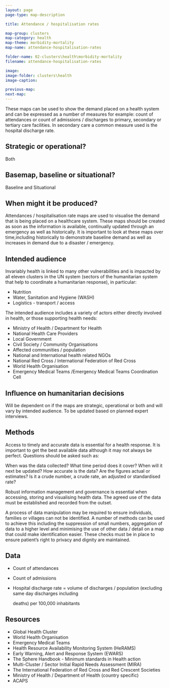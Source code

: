 ```yaml
---
layout: page
page-type: map-description

title: Attendance / hospitalisation rates

map-group: clusters
map-category: health
map-theme: morbidity-mortality
map-name: attendance-hospitalisation-rates

folder-name: 02-clusters\health\morbidity-mortality
filename: attendance-hospitalisation-rates

image: 
image-folder: clusters\health
image-caption: 

previous-map: 
next-map: 
---
```

These maps can be used to show the demand placed on a health system and can be expressed as a number of measures for example: count of attendances or count of admissions / discharges to primary, secondary or tertiary care facilities. In secondary care a common measure used is the hospital discharge rate.

## Strategic or operational? 

Both

## Basemap, baseline or situational?

Baseline and Situational

## When might it be produced? 

Attendances / hospitalisation rate maps are used to visualise the demand that is being placed on a healthcare system. These maps should be created as soon as the information is available, continually updated through an emergency as well as historically. It is important to look at these maps over time,including historically to demonstrate baseline demand as well as increases in demand due to a disaster / emergency.

## Intended audience 

Invariably health is linked to many other vulnerabilities and is impacted by all eleven clusters in the UN system \(sectors of the humanitarian system that help to coordinate a humanitarian response\), in particular:

* Nutrition
* Water, Sanitation and Hygiene \(WASH\)
* Logistics - transport / access

The intended audience includes a variety of actors either directly involved in health, or those supporting health needs:

* Ministry of Health / Department for Health
* National Health Care Providers
* Local Government
* Civil Society / Community Organisations
* Affected communities / population
* National and International health related NGOs
* National Red Cross / International Federation of Red Cross
* World Health Organisation
* Emergency Medical Teams /Emergency Medical Teams Coordination Cell

## Influence on humanitarian decisions 

Will be dependent on if the maps are strategic, operational or both and will vary by intended audience. To be updated based on planned expert interviews.

## Methods

Access to timely and accurate data is essential for a health response. It is important to get the best available data although it may not always be perfect. Questions should be asked such as:

When was the data collected? What time period does it cover? When will it next be updated? How accurate is the data? Are the figures actual or estimates? Is it a crude number, a crude rate, an adjusted or standardised rate?

Robust information management and governance is essential when accessing, storing and visualising health data. The agreed use of the data must be established and recorded from the outset.

A process of data manipulation may be required to ensure individuals, families or villages can not be identified. A number of methods can be used to achieve this including the suppression of small numbers, aggregation of data to a higher level and minimising the use of other data / detail on a map that could make identification easier. These checks must be in place to ensure patient’s right to privacy and dignity are maintained.

## Data

* Count of attendances
* Count of admissions
* Hospital discharge rate = volume of discharges / population \(excluding same day discharges including

  deaths\) per 100,000 inhabitants

## Resources

* Global Health Cluster
* World Health Organisation
* Emergency Medical Teams
* Health Resource Availability Monitoring System \(HeRAMS\)
* Early Warning, Alert and Response System \(EWARS\)
* The Sphere Handbook - Minimum standards in Health action
* Multi-Cluster / Sector Initial Rapid Needs Assessment \(MIRA\)
* The International Federation of Red Cross and Red Crescent Societies
* Ministry of Health / Department of Health \(country specific\)
* ACAPS

